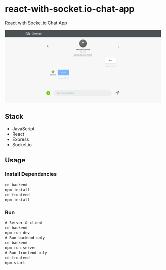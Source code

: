 # react-with-socket.io-chat-app
React with Socket.io Chat App

![chat-app](https://github.com/alptarla/react-with-socket.io-chat-app/blob/master/screenshots/chat-app-ss.png?raw=true)

## Stack
- JavaScript
- React
- Express
- Socket.io


## Usage
### Install Dependencies
```
cd backend
npm install
cd frontend
npm install
```

### Run
```
# Server & client
cd backend
npm run dev
# Run backend only
cd backend
npm run server
# Run frontend only
cd frontend
npm start
```
